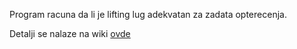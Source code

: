 Program racuna da li je lifting lug adekvatan za zadata opterecenja.

Detalji se nalaze na wiki [ovde](https://github.com/HECalculator/HECalculator/wiki)
